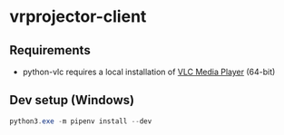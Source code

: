 # vrprojector-client

## Requirements

- python-vlc requires a local installation of [VLC Media Player](https://www.videolan.org/vlc/) (64-bit)

## Dev setup (Windows)

```powershell
python3.exe -m pipenv install --dev
```

